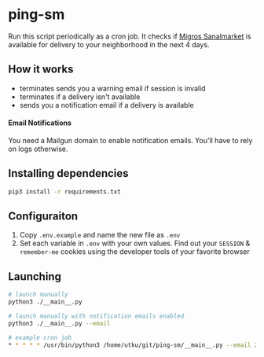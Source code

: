 # ping-sm
Run this script periodically as a cron job. It checks if [Migros Sanalmarket](https://www.migros.com.tr/) is available for delivery to your neighborhood in the next 4 days.


## How it works
 * terminates sends you a warning email if session is invalid
 * terminates if a delivery isn't available
 * sends you a notification email if a delivery is available

#### Email Notifications
You need a Mailgun domain to enable notification emails. You'll have to rely on logs otherwise.

## Installing dependencies
```sh
pip3 install -r requirements.txt
```

## Configuraiton
 1. Copy `.env.example` and name the new file as `.env`
 2. Set each variable in `.env` with your own values. Find out your `SESSION` & `remember-me` cookies using the developer tools of your favorite browser

## Launching
```sh
# launch manually
python3 ./__main__.py

# launch manually with notification emails enabled
python3 ./__main__.py --email

# example cron job
* * * * * /usr/bin/python3 /home/utku/git/ping-sm/__main__.py --email 2>&1 >> /home/utku/git/ping-sm/log.log
```